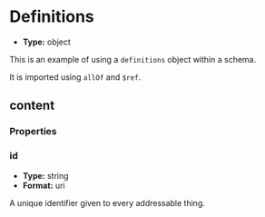 


  
# Definitions

  
*  **Type:** object
  
This is an example of using a `definitions` object within a schema.

It is imported using `allOf` and `$ref`.






##  content
### Properties

###  id  
*  **Type:** string  
*  **Format:** uri
  
 A unique identifier given to every addressable thing.

